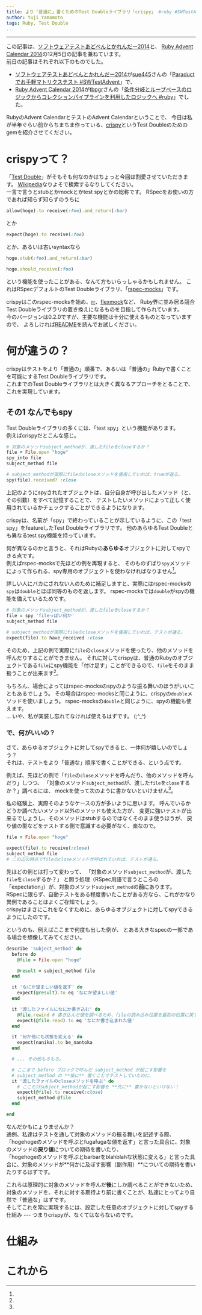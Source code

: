 ```yaml
---
title: より「普通に」書くためのTest Doubleライブラリ「crispy」 #ruby #SWTestAdvent
author: Yuji Yamamoto
tags: Ruby, Test Double
...
```

---

この記事は、[ソフトウェアテストあどべんとかれんだー2014](http://connpass.com/event/9500/)と、
[Ruby Advent Calendar 2014](http://qiita.com/advent-calendar/2014/ruby)の12月5日の記事を兼ねています。 \
前日の記事はそれぞれ以下のものでした。

- [ソフトウェアテストあどべんとかれんだー2014](http://connpass.com/event/9500/)が[sue445](https://github.com/sue445/)さんの「[Paraductでお手軽マトリクステスト #SWTestAdvent](http://sue445.hatenablog.com/entry/2014/12/04/002041)」で、
- [Ruby Advent Calendar 2014](http://qiita.com/advent-calendar/2014/ruby)が[tbpgr](https://github.com/tbpgr)さんの「[条件分岐とループベースのロジックからコレクションパイプラインを利用したロジックへ #ruby](http://qiita.com/tbpgr/items/190859b5080914896db8)」でした。

RubyのAdvent CalendarとテストのAdvent Calendarということで、
今日は私が半年ぐらい前からちまちま作っている、[crispy](https://github.com/igrep/crispy)というTest Doubleのためのgemを紹介させてください。

# crispyって？

「[Test Double](https://www.google.co.jp/?gfe_rd=cr&ei=w456VPj9B-yumQXk1oHACg&gws_rd=ssl#q=test+double)」がそもそも何なのかはちょっと今回は割愛させていただきます。
[Wikipedia](http://ja.wikipedia.org/wiki/%E3%83%86%E3%82%B9%E3%83%88%E3%83%80%E3%83%96%E3%83%AB)なりよそで検索するなりしてください。 \
一言で言うとstubとかmockとかtest spyとかの総称です。
RSpecをお使いの方であれば知らず知らずのうちに

```ruby
allow(hoge).to receive(:foo).and_return(:bar)
```

とか

```ruby
expect(hoge).to receive(:foo)
```

とか、あるいは古いsyntaxなら

```ruby
hoge.stub(:foo).and_return(:bar)

hoge.should_receive(:foo)
```

という機能を使ったことがある、なんて方もいらっしゃるかもしれません。
これはRSpecデフォルトのTest Doubleライブラリ、「[rspec-mocks](https://github.com/rspec/rspec-mocks)」です。

crispyはこのrspec-mocksを始め、[rr](https://github.com/rr/rr)、[flexmock](https://github.com/jimweirich/flexmock)など、
Ruby界に並み居る競合Test Doubleライブラリの置き換えになるものを目指して作られています。 \
今のバージョンは0.2.0ですが、主要な機能は十分に使えるものとなっていますので、
よろしければ[README](https://github.com/igrep/crispy/blob/master/README.md)を読んでお試しください。

# 何が違うの？

crispyはテストをより「普通の」順番で、あるいは「普通の」Rubyで書くことを可能にするTest Doubleライブラリです。 \
これまでのTest Doubleライブラリとは大きく異なるアプローチをとることで、これを実現しています。

## その1 なんでもspy

Test Doubleライブラリの多くには、「test spy」という機能があります。 \
例えばcrispyだとこんな感じ。

```ruby
# 対象のメソッドsubject_methodが、渡したfileをcloseするか？
file = File.open "hoge"
spy_into file
subject_method file

# subject_methodが実際にfileのcloseメソッドを使用していれば、trueが返る。
spy(file).received? :close
```

上記のようにspyされたオブジェクトは、自分自身が呼び出したメソッド（と、その引数）をすべて記憶することで、
テストしたいメソッドによって正しく使用されているかチェックすることができるようになります。

crispyは、名前が「spy」で終わっていることが示しているように、この「test spy」をfeatureしたTest Doubleライブラリです。
他のあらゆるTest Doubleとも異なるtest spy機能を持っています。

何が異なるのかと言うと、それはRubyの**あらゆる**オブジェクトに対してspyできる点です。 \
例えばrspec-mocksで先ほどの例を再現すると、
そのものずばり`spy`メソッドによって作られる、spy専用のオブジェクトを使わなければなりません[^actually-double]。

[^actually-double]:
詳しい人にバカにされない人のために補足しますと、実際にはrspec-mocksの`spy`は`double`とほぼ同等のものを返します。
rspec-mocksでは`double`がspyの機能を備えているためです。

```ruby
# 対象のメソッドsubject_methodが、渡したfileをcloseするか？
file = spy 'fileっぽい何か'
subject_method file

# subject_methodが実際にfileのcloseメソッドを使用していれば、テストが通る。
expect(file).to have_received :close
```

そのため、上記の例で実際に`file`の`close`メソッドを使ったり、他のメソッドを呼んだりすることができません。
それに対してcrispyは、普通のRubyのオブジェクトである`file`にspy機能を「付け足す」ことができるので、`file`をそのまま扱うことが出来ます[^double]。

[^double]:
もちろん、場合によってはrspec-mocksのspyのような振る舞いのほうがいいこともあるでしょう。
その場合はrspec-mocksと同じように、crispyの`double`メソッドを使いましょう。
rspec-mocksの`double`と同じように、spyの機能も使えます。 \
... いや、私が実装し忘れてなければ使えるはずです。 (;\^\_\^)

### で、何がいいの？

さて、あらゆるオブジェクトに対してspyできると、一体何が嬉しいのでしょう？ \
それは、テストをより「普通な」順序で書くことができる、という点です。

例えば、先ほどの例で「`file`の`close`メソッドを呼んだり、他のメソッドを呼んだり」しつつ、
「対象のメソッド`subject_method`が、渡した`file`を`close`するか？」調べるには、
mockを使って次のように書かないといけません[^more-frequent]。

[^more-frequent]:
私の経験上、実際そのようなケースの方が多いように思います。
呼んでいるかどうか調べたいメソッド以外のメソッドも使えた方が、
変更に強いテストが出来るでしょうし、そのメソッドはstubするのではなくそのまま使うほうが、
戻り値の型などをテストする側で意識する必要がなく、楽なので。

```ruby
file = File.open "hoge"

expect(file).to receive(:close)
subject_method file
# この辺の時点でfileのcloseメソッドが呼ばれていれば、テストが通る。
```

先ほどの例とは打って変わって、
「対象のメソッド`subject_method`が、渡した`file`を`close`するか？」
と問う処理（RSpec用語で言うところの「expectation」）が、対象のメソッド`subject_method`の**前**にあります。 \
RSpecに限らず、自動テストをある程度書いたことがある方なら、これがかなり異例であることはよくご存知でしょう。 \
crispyはまさにこれをなくすために、あらゆるオブジェクトに対してspyできるようにしたのです。

というのも、例えばここまで何度も出した例が、
とある大きなspecの一部である場合を想像してみてください。

```ruby
describe 'subject_method' do
  before do
    @file = File.open "hoge"

    @result = subject_method file
  end

  it 'なにか望ましい値を返す' do
    expect(@result).to eq 'なにか望ましい値'
  end

  it '渡したファイルになにか書き込む' do
    @file.rewind # 書き込んだ値を調べるため、fileの読み込み位置を最初の位置に戻す
    expect(@file.read).to eq 'なにか書き込まれた値'
  end

  it '何か他にも状態を変える' do
    expect(nanika).to be_nantoka
  end

  # ... その他もろもろ。

  # ここまで before ブロックで呼んだ subject_method が起こす影響を
  # subject_method の **後に** 書くことでテストしていたのに、
  it '渡したファイルのcloseメソッドを呼ぶ' do
    # ここだけsubject_methodが起こす影響を **先に** 書かないといけない！
    expect(@file).to receive(:close)
    subject_method @file
  end

end
```

なんだかもにょりませんか？ \
通例、私達はテストを通して対象のメソッドの振る舞いを記述する際、 \
「hogehogeのメソッドを呼ぶとfugafugaな値を返す」と言った具合に、対象のメソッドの**戻り値**についての期待を書いたり、 \
「hogehogeのメソッドを呼ぶとbarbarをblahblahな状態に変える」と言った具合に、対象のメソッドが**何かに及ぼす影響（副作用）**についての期待を書いたりするはずです。

これらは原理的に対象のメソッドを呼んだ**後**にしか調べることができないため、
対象のメソッドを、それに対する期待より前に書くことが、私達にとってより自然で「普通な」はずです。 \
そしてこれを常に実現するには、設定した任意のオブジェクトに対してspyする仕組み --- つまりcrispyが、なくてはならないのです。

# 仕組み

# これから
